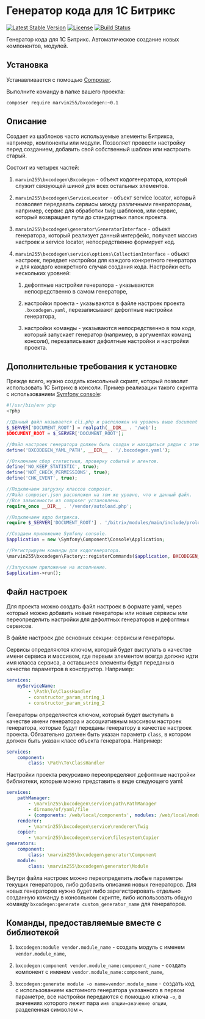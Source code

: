 Генератор кода для 1С Битрикс
==================================

[![Latest Stable Version](https://poser.pugx.org/marvin255/bxcodegen/v/stable.png)](https://packagist.org/packages/marvin255/bxcodegen)
[![License](https://poser.pugx.org/marvin255/bxcodegen/license.svg)](https://packagist.org/packages/marvin255/bxcodegen)
[![Build Status](https://travis-ci.org/marvin255/bxcodegen.svg?branch=master)](https://travis-ci.org/marvin255/bxcodegen)

Генератор кода для 1С Битрикс. Автоматическое создание новых компонентов, модулей.



Установка
---------

Устанавливается с помощью [Composer](https://getcomposer.org/doc/00-intro.md).

Выполните команду в папке вашего проекта:

```
composer require marvin255/bxcodegen:~0.1
```



Описание
--------

Создает из шаблонов часто используемые элементы Битрикса, например, компоненты или модули. Позволяет провести настройку перед созданием, добавить свой собственный шаблон или настроить старый.

Состоит из четырех частей:

1. `marvin255\bxcodegen\Bxcodegen` - объект кодогенератора, который служит связующей шиной для всех остальных элементов.

2. `marvin255\bxcodegen\ServiceLocator` - объект service locator, который позволяет передавать сервисы между различными генераторами, например, сервис для обработки twig шаблонов, или сервис, который возвращает пути до стандартных папок проекта.

3. `marvin255\bxcodegen\generator\GeneratorInterface` - объект генератора, который реализует данный интерфейс, получает массив настроек и service locator, непосредственно формирует код.

4. `marvin255\bxcodegen\service\options\CollectionInterface` - объект настроек, передает настройки для каждого конкретного генератора и для каждого конкретного случая создания кода. Настройки есть нескольких уровней:

    1. дефолтные настройки генератора - указываются непосредственно в самом генераторе,

    2. настройки проекта - указываются в файле настроек проекта `.bxcodegen.yaml`, перезаписывают дефолтные настройки генератора,

    3. настройки команды - указываются непосредственно в том коде, который запускает генератор (например, в аргументах команд консоли), перезаписывают дефолтные настройки и настройки проекта.



Дополнительные требования к установке
-------------------------------------

Прежде всего, нужно создать консольный скрипт, который позволит использовать 1С Битрикс в консоли. Пример реализации такого скрипта с использованием [Symfony console](https://github.com/symfony/console):

```php
#!/usr/bin/env php
<?php

//Данный файл называется cli.php и расположен на уровень выше document root веб-сервера (папка web).
$_SERVER['DOCUMENT_ROOT'] = realpath(__DIR__ . '/web');
$DOCUMENT_ROOT = $_SERVER['DOCUMENT_ROOT'];

//Файл настроек генератора должен быть создан и находиться рядом с этим скриптом.
define('BXCODEGEN_YAML_PATH', __DIR__ . '/.bxcodegen.yaml');

//Отключаем сбор статистики, проверку событий и агентов.
define('NO_KEEP_STATISTIC', true);
define('NOT_CHECK_PERMISSIONS', true);
define('CHK_EVENT', true);

//Подключаем загрузку классов composer.
//Файл composer.json расположен на том же уровне, что и данный файл.
//Все зависимости из composer установлены.
require_once __DIR__ . '/vendor/autoload.php';

//Подключаем ядро битрикса.
require $_SERVER['DOCUMENT_ROOT'] . '/bitrix/modules/main/include/prolog_before.php';

//Создаем приложение Symfony console.
$application = new \Symfony\Component\Console\Application;

//Регистрируем команды для кодогенератора.
\marvin255\bxcodegen\Factory::registerCommands($application, BXCODEGEN_YAML_PATH);

//Запускаем приложение на исполнение.
$application->run();
```



Файл настроек
-------------

Для проекта можно создать файл настроек в формате yaml, через который можно добавить новые генераторы или новые сервисы или переопределить настройки для дефолтных генераторов и дефолтных сервисов.

В файле настроек две основных секции: сервисы и генераторы.

Сервисы определяются ключом, который будет выступать в качестве имени сервиса и массивом, где первым элементом всегда должно идти имя класса сервиса, а оставшиеся элементы будут переданы в качестве параметров в конструктор. Например:

```yaml
services:
    myServiceName:
        - \Path\To\ClassHandler
        - constructor_param_string_1
        - constructor_param_string_2
```

Генераторы определяются ключом, который будет выступать в качестве имени генератора и ассоциативным массивом настроек генератора, которые будут переданы генератору в качестве настроек проекта. Обязательно должен быть указан параметр `class`, в котором должен быть указан класс объекта генератора. Например:

```yaml
services:
    component:
        class: \Path\To\ClassHandler
```

Настройки проекта рекурсивно переопределяют дефолтные настройки библиотеки, которые можно представить в виде следующего yaml:

```yaml
services:
    pathManager:
        - \marvin255\bxcodegen\service\path\PathManager
        - dirname/of/yaml/file
        - {components: /web/local/components', modules: /web/local/modules}
    renderer:
        - \marvin255\bxcodegen\service\renderer\Twig
    copier:
        - \marvin255\bxcodegen\service\filesystem\Copier
generators:
    component:
        class: \marvin255\bxcodegen\generator\Component
    module:
        class: \marvin255\bxcodegen\generator\Module
```

Внутри файла настроек можно переопределить любые параметры текущих генераторов, либо добавить описания новых генераторов. Для новых генераторов нужно будет либо зарегистрировать отдельно созданную команду в консольном скрипте, либо использовать общую команду `bxcodegen:generate custom_generator_name` для генераторов.



Команды, предоставляемые вместе с библиотекой
---------------------------------------------

1. `bxcodegen:module vendor.module_name` - создать модуль с именем `vendor.module_name`,

2. `bxcodegen:component vendor.module_name:component_name` - создать компонент с именем `vendor.module_name:component_name`,

3. `bxcodegen:generate module -o name=vendor.module_name` - создать код с использованием кастомного генератора указанного в первом параметре, все настройки передаются с помощью ключа `-o`, в значениях которого лежит пара `имя опции=значение опции`, разделенная символом `=`.
